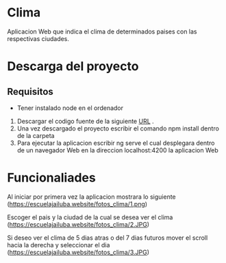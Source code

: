# Clima

Aplicacion Web que indica el clima de determinados paises con las respectivas ciudades.


# Descarga del proyecto

## Requisitos
  * Tener instalado node en el ordenador

1. Descargar el codigo fuente de la siguiente [URL](https://github.com/CristianJ/WebApp-Clima) .
2. Una vez descargado el proyecto escribir el comando npm install dentro de la carpeta 
3. Para ejecutar la aplicacion escribir ng serve el cual desplegara dentro de un navegador Web en la direccion localhost:4200 la aplicacion Web


# Funcionaliades

Al iniciar por primera vez la aplicacion mostrara lo siguiente (https://escuelajailuba.website/fotos_clima/1.png)


Escoger el pais y la ciudad de la cual se desea ver el clima (https://escuelajailuba.website/fotos_clima/2.JPG)



Si deseo ver el clima de 5 dias atras o del 7 dias futuros mover el scroll hacia la derecha y seleccionar el dia (https://escuelajailuba.website/fotos_clima/3.JPG) 







